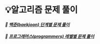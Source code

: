 # 💡알고리즘 문제 풀이
#### *📌 [백준(baekjoon) 단계별 문제 풀이](https://github.com/nahxx/Algorithms/tree/main/baekjoon)*
#### *📌 [프로그래머스(programmers) 레벨별 문제 풀이](https://github.com/nahxx/Algorithms/tree/main/programmers)*
